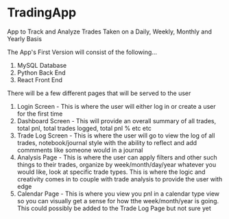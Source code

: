 # TradingApp
App to Track and Analyze Trades Taken on a Daily, Weekly, Monthly and Yearly Basis

The App's First Version will consist of the following...

1. MySQL Database
2. Python Back End
3. React Front End

There will be a few different pages that will be served to the user
1. Login Screen - This is where the user will either log in or create a user for the first time
2. Dashboard Screen - This will provide an overall summary of all trades, total pnl, total trades logged, total pnl % etc etc
3. Trade Log Screen - This is where the user will go to view the log of all trades, notebook/journal style with the ability to reflect and add commments like someone would in a journal
4. Analysis Page - This is where the user can apply filters and other such things to their trades, organize by week/month/day/year whatever you would like, look at specific trade types. This is where the logic and creativity comes in to couple with trade analysis to provide the user with edge
5. Calendar Page - This is where you view you pnl in a calendar type view so you can visually get a sense for how tthe week/month/year is going. This could possibly be added to the Trade Log Page but not sure yet

